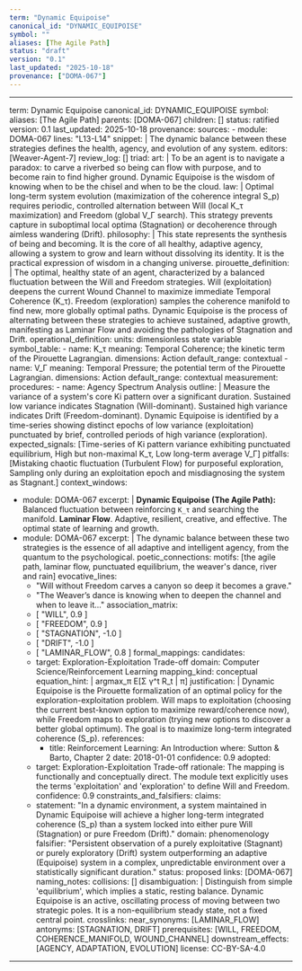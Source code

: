 ```yaml
---
term: "Dynamic Equipoise"
canonical_id: "DYNAMIC_EQUIPOISE"
symbol: ""
aliases: [The Agile Path]
status: "draft"
version: "0.1"
last_updated: "2025-10-18"
provenance: ["DOMA-067"]
---
```


---
term: Dynamic Equipoise
canonical_id: DYNAMIC_EQUIPOISE
symbol: 
aliases: [The Agile Path]
parents: [DOMA-067]
children: []
status: ratified
version: 0.1
last_updated: 2025-10-18
provenance:
  sources:
    - module: DOMA-067
      lines: "L13-L14"
      snippet: |
        The dynamic balance between these strategies defines the health, agency, and evolution of any system.
  editors: [Weaver-Agent-7]
  review_log: []
triad:
  art: |
    To be an agent is to navigate a paradox: to carve a riverbed so being can flow with purpose, and to become rain to find higher ground. Dynamic Equipoise is the wisdom of knowing when to be the chisel and when to be the cloud.
  law: |
    Optimal long-term system evolution (maximization of the coherence integral S_p) requires periodic, controlled alternation between Will (local K_τ maximization) and Freedom (global V_Γ search). This strategy prevents capture in suboptimal local optima (Stagnation) or decoherence through aimless wandering (Drift).
  philosophy: |
    This state represents the synthesis of being and becoming. It is the core of all healthy, adaptive agency, allowing a system to grow and learn without dissolving its identity. It is the practical expression of wisdom in a changing universe.
pirouette_definition: |
  The optimal, healthy state of an agent, characterized by a balanced fluctuation between the Will and Freedom strategies. Will (exploitation) deepens the current Wound Channel to maximize immediate Temporal Coherence (K_τ). Freedom (exploration) samples the coherence manifold to find new, more globally optimal paths. Dynamic Equipoise is the process of alternating between these strategies to achieve sustained, adaptive growth, manifesting as Laminar Flow and avoiding the pathologies of Stagnation and Drift.
operational_definition:
  units: dimensionless state variable
  symbol_table:
    - name: K_τ
      meaning: Temporal Coherence; the kinetic term of the Pirouette Lagrangian.
      dimensions: Action
      default_range: contextual
    - name: V_Γ
      meaning: Temporal Pressure; the potential term of the Pirouette Lagrangian.
      dimensions: Action
      default_range: contextual
  measurement:
    procedures:
      - name: Agency Spectrum Analysis
        outline: |
          Measure the variance of a system's core Ki pattern over a significant duration. Sustained low variance indicates Stagnation (Will-dominant). Sustained high variance indicates Drift (Freedom-dominant). Dynamic Equipoise is identified by a time-series showing distinct epochs of low variance (exploitation) punctuated by brief, controlled periods of high variance (exploration).
        expected_signals: [Time-series of Ki pattern variance exhibiting punctuated equilibrium, High but non-maximal K_τ, Low long-term average V_Γ]
        pitfalls: [Mistaking chaotic fluctuation (Turbulent Flow) for purposeful exploration, Sampling only during an exploitation epoch and misdiagnosing the system as Stagnant.]
context_windows:
  - module: DOMA-067
    excerpt: |
      **Dynamic Equipoise (The Agile Path):** Balanced fluctuation between reinforcing `K_τ` and searching the manifold. **Laminar Flow**. Adaptive, resilient, creative, and effective. The optimal state of learning and growth.
  - module: DOMA-067
    excerpt: |
      The dynamic balance between these two strategies is the essence of all adaptive and intelligent agency, from the quantum to the psychological.
poetic_connections:
  motifs: [the agile path, laminar flow, punctuated equilibrium, the weaver's dance, river and rain]
  evocative_lines:
    - "Will without Freedom carves a canyon so deep it becomes a grave."
    - "The Weaver’s dance is knowing when to deepen the channel and when to leave it..."
  association_matrix:
    - [ "WILL", 0.9 ]
    - [ "FREEDOM", 0.9 ]
    - [ "STAGNATION", -1.0 ]
    - [ "DRIFT", -1.0 ]
    - [ "LAMINAR_FLOW", 0.8 ]
formal_mappings:
  candidates:
    - target: Exploration-Exploitation Trade-off
      domain: Computer Science/Reinforcement Learning
      mapping_kind: conceptual
      equation_hint: |
        argmax_π E[Σ γ^t R_t | π]
      justification: |
        Dynamic Equipoise is the Pirouette formalization of an optimal policy for the exploration-exploitation problem. Will maps to exploitation (choosing the current best-known option to maximize reward/coherence now), while Freedom maps to exploration (trying new options to discover a better global optimum). The goal is to maximize long-term integrated coherence (S_p).
      references:
        - title: Reinforcement Learning: An Introduction
          where: Sutton & Barto, Chapter 2
          date: 2018-01-01
      confidence: 0.9
  adopted:
    - target: Exploration-Exploitation Trade-off
      rationale: The mapping is functionally and conceptually direct. The module text explicitly uses the terms 'exploitation' and 'exploration' to define Will and Freedom.
      confidence: 0.9
constraints_and_falsifiers:
  claims:
    - statement: "In a dynamic environment, a system maintained in Dynamic Equipoise will achieve a higher long-term integrated coherence (S_p) than a system locked into either pure Will (Stagnation) or pure Freedom (Drift)."
      domain: phenomenology
      falsifier: "Persistent observation of a purely exploitative (Stagnant) or purely exploratory (Drift) system outperforming an adaptive (Equipoise) system in a complex, unpredictable environment over a statistically significant duration."
      status: proposed
      links: [DOMA-067]
naming_notes:
  collisions: []
  disambiguation: |
    Distinguish from simple 'equilibrium', which implies a static, resting balance. Dynamic Equipoise is an active, oscillating process of moving between two strategic poles. It is a non-equilibrium steady state, not a fixed central point.
crosslinks:
  near_synonyms: [LAMINAR_FLOW]
  antonyms: [STAGNATION, DRIFT]
  prerequisites: [WILL, FREEDOM, COHERENCE_MANIFOLD, WOUND_CHANNEL]
  downstream_effects: [AGENCY, ADAPTATION, EVOLUTION]
license: CC-BY-SA-4.0
---